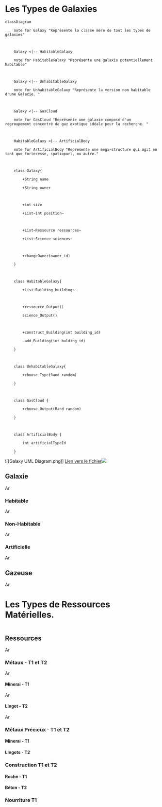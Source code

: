 # Les Types de Galaxies
```
classDiagram

    note for Galaxy "Représente la classe mère de tout les types de galaxies"

  

    Galaxy <|-- HabitableGalaxy

    note for HabitableGalaxy "Représente une galaxie potentiellement habitable"

  

    Galaxy <|-- UnhabitableGalaxy

    note for UnhabitableGalaxy "Représente la version non habitable d'une Galaxie. "

  

    Galaxy <|-- GasCloud

    note for GasCloud "Représente une galaxie composé d'un regroupement concentré de gaz exotique idéale pour la recherche. "

  

    HabitableGalaxy <|-- ArtificialBody

    note for ArtificialBody "Représente une méga-structure qui agit en tant que forteresse, spatioport, ou autre."

  

    class Galaxy{

        +String name

        +String owner

  

        +int size

        +List~int position~

  

        +List~Ressource ressources~

        +List~Science sciences~

  

        +changeOwner(owner_id)

    }

  

    class HabitableGalaxy{

        +List~Building buildings~

  

        +ressource_Output()

        science_Output()

  

        +construct_Building(int building_id)

        -add_Building(int bulding_id)

    }

  

    class UnhabitableGalaxy{

        +choose_Type(Rand random)

    }

  

    class GasCloud {

        +choose_Output(Rand random)

    }

  

    class ArtificialBody {

        int artificialTypeId

    }
```
![[Galaxy UML Diagram.png]]
[Lien vers le fichier![](https://mermaid.ink/img/pako:eNqFVNtuGjEQ_ZWRX0pUyAegvjStRCu1igTt20rIsYfFktfe-NKGUPie8h38WMd7gcWg1NJ6rTmeOWfGY2-ZsBLZlAnNvf-seOl4VRigYWxAWFkHM675ywYKNsfaHQ8eDQGaQ-OCUB3_OgSJEGwMoNFD2NQ0k6VMngp9wQrTBu1iffgzmcAX_qQCf9LYGjPWDM3oozlFh5pcTFCoNVa0gHXveZv2p1m_SXyFX2f-C51X1pCPObOBfJdUzVpV93Cbfcb9J22jvKpxa34jTWGr2vrjoeEBh6WzsW4zFtYI-rsEJodXwBcb1HNEUPJ44DoVKbok3aFYo6NvKDCvdaP0owtqpYTi-sHKvEiX4A3V1fFQ8okPLooQqT-eowJeqgBoIHDSnMRRpIAOqYvG4GselK3JMgYbgcfg8P4ssZ2bluvquW1NabxfBKdMCYZXeG21vw26Pk4DKOL36nW495vyYZ_sVGNFQsz-wqOB56SUyigQXL_y-3zTQiik0wDf_v0eLgKJNTclPiZJo0bYUsm7Ft_1G9sss0PZ5kQPUWmZ8nvqFkMtF5wntcvHGOoYRndnsJM5QIZirWlPcNmTjVKJesKz9DQmXMp8X7Yty_Dqpm0vCmWtx-UPektGc24kOJpsdTvS6frciNBl9t8YWUsPIqVc-AlNir7KQQg2ZhW6iitJ72jjVrCwpptZsCktqcnRh9TJO9pJfW0XGyPYlAqLYxZryQN2Dy-brrimy8BQqmDd9-5ptmalSrb7B0i_7qM?type=png)](https://mermaid.live/edit#pako:eNqFVNtuGjEQ_ZWRX0pUyAegvjStRCu1igTt20rIsYfFktfe-NKGUPie8h38WMd7gcWg1NJ6rTmeOWfGY2-ZsBLZlAnNvf-seOl4VRigYWxAWFkHM675ywYKNsfaHQ8eDQGaQ-OCUB3_OgSJEGwMoNFD2NQ0k6VMngp9wQrTBu1iffgzmcAX_qQCf9LYGjPWDM3oozlFh5pcTFCoNVa0gHXveZv2p1m_SXyFX2f-C51X1pCPObOBfJdUzVpV93Cbfcb9J22jvKpxa34jTWGr2vrjoeEBh6WzsW4zFtYI-rsEJodXwBcb1HNEUPJ44DoVKbok3aFYo6NvKDCvdaP0owtqpYTi-sHKvEiX4A3V1fFQ8okPLooQqT-eowJeqgBoIHDSnMRRpIAOqYvG4GselK3JMgYbgcfg8P4ssZ2bluvquW1NabxfBKdMCYZXeG21vw26Pk4DKOL36nW495vyYZ_sVGNFQsz-wqOB56SUyigQXL_y-3zTQiik0wDf_v0eLgKJNTclPiZJo0bYUsm7Ft_1G9sss0PZ5kQPUWmZ8nvqFkMtF5wntcvHGOoYRndnsJM5QIZirWlPcNmTjVKJesKz9DQmXMp8X7Yty_Dqpm0vCmWtx-UPektGc24kOJpsdTvS6frciNBl9t8YWUsPIqVc-AlNir7KQQg2ZhW6iitJ72jjVrCwpptZsCktqcnRh9TJO9pJfW0XGyPYlAqLYxZryQN2Dy-brrimy8BQqmDd9-5ptmalSrb7B0i_7qM)

## Galaxie
Ar
### Habitable
Ar
### Non-Habitable
Ar
### Artificielle
Ar
## Gazeuse
Ar

# Les Types de Ressources Matérielles.
```
```

## Ressources
Ar
### Métaux - T1 et T2
Ar
#### Minerai - T1
Ar
#### Lingot - T2
Ar

 
### Métaux Précieux - T1 et T2
#### Minerai - T1
#### Lingots - T2



### Construction T1 et T2
#### Roche - T1
#### Béton - T2
### Nourriture T1


